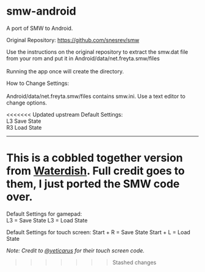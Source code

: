 
# smw-android
A port of SMW to Android. <br>

Original Repository: https://github.com/snesrev/smw <br>

Use the instructions on the original repository to extract the smw.dat file from your rom and put it in Android/data/net.freyta.smw/files <br>  
Running the app once will create the directory. <br>

How to Change Settings: <br>  
Android/data/net.freyta.smw/files contains smw.ini. Use a text editor to change options. <br>

<<<<<<< Updated upstream
Default Settings:<br>
L3 Save State <br>
R3 Load State <br>

------

This is a cobbled together version from [Waterdish](https://github.com/Waterdish/zelda3-android). Full credit goes to them, I just ported the SMW code over.
=======
Default Settings for gamepad:  
L3 = Save State
L3 = Load State <br>

Default Settings for touch screen:
Start + R = Save State
Start + L = Load State

*Note: Credit to [@yeticarus](https://github.com/yeticarus) for their touch screen code.* 
>>>>>>> Stashed changes
